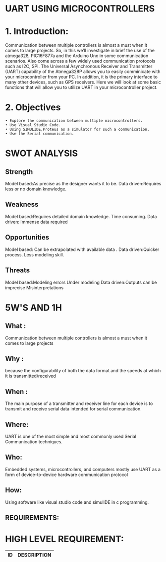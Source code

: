 # UART USING MICROCONTROLLERS
# 1.	Introduction:
                       
 Communication between multiple controllers is almost a must when it comes to large projects. So, in this we’ll investigate in brief the use of the atmega328, PIC16F877a and the Arduino Uno in some communication scenarios. Also come across a few widely used communication protocols such as I2C, SPI. The Universal Asynchronous Receiver and Transmitter (UART) capability of the Atmega328P allows you to easily comminicate with your microcontroller from your PC. In addition, it is the primary interface to many other devices, such as GPS receivers. Here we will look at some basic functions that will allow you to utilize UART in your microcontroller project.
  
  
# 2.	Objectives

    • Explore the communication between multiple microcontrollers.
    • Use Visual Studio Code.
    • Using SIMULIDE,Proteus as a simulator for such a communication.
    • Use the Serial communication.
    
# SWOT ANALYSIS

## Strength
Model based:As precise as the designer wants it to be.
Data driven:Requires less or no domain knowledge.

## Weakness
Model based:Requires detailed domain knowledge.
            Time consuming.
Data driven: Immense data required
    
## Opportunities
Model based: Can be extrapolated with available data .
Data driven:Quicker process.
            Less modeling skill.
## Threats
Model based:Modeling errors
            Under modeling
Data driven:Outputs can be imprecise
            Misinterpretations        

# 5W'S AND 1H
## What :
Communication between multiple controllers is almost a must when it comes to large projects
## Why :
because the configurability of both the data format and the speeds at which it is transmitted/received
## When :
The main purpose of a transmitter and receiver line for each device is to transmit and receive serial data intended for serial communication.
## Where:
UART is one of the most simple and most commonly used Serial Communication techniques.
## Who:
Embedded systems, microcontrollers, and computers mostly use UART as a form of device-to-device hardware communication protocol
## How:
Using software like visual studio code and simulIDE in c programming.

## REQUIREMENTS:
# HIGH LEVEL REQUIREMENT:
|ID|DESCRIPTION|
|:-|:----------|

            
